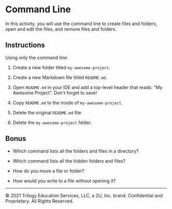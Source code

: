 # Command Line

In this activity, you will use the command line to create files and folders, open and edit the files, and remove files and folders.

## Instructions

Using only the command line:

1. Create a new folder titled `my-awesome-project`.
<!-- mkdir my-awesome-project -->

2. Create a new Markdown file titled `README.md`.
<!-- touch README.md -->

3. Open `README.md` in your IDE and add a top-level header that reads: "My Awesome Project". Don't forget to save!

4. Copy `README.md` to the inside of `my-awesome-project`.
<!-- cp README.md my-awesome-project -->

5. Delete the original `README.md` file.
<!-- rm README.md -->

<!-- There is a README.md inside of the my-awesome-project folder -->
6. Delete the `my-awesome-project` folder.
<!-- rm -r my-awesome-project -->
## Bonus

* Which command lists all the folders and files in a directory?
<!-- ls  -->

* Which command lists all the hidden folders and files?
<!-- ls -a -->

* How do you move a file or folder?
<!-- mv filename or mv foldername /path/location -->

* How would you write to a file without opening it?
<!--echo "Hello World" >> filename -->
---
© 2021 Trilogy Education Services, LLC, a 2U, Inc. brand. Confidential and Proprietary. All Rights Reserved.